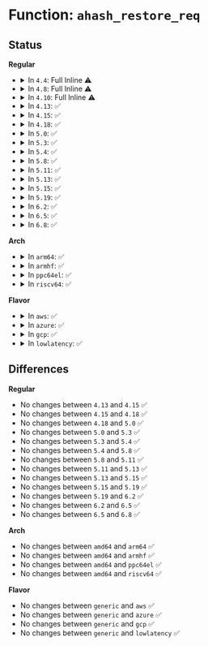 # Function: <code>ahash_restore_req</code>

## Status
<b>Regular</b>
<ul>
<li>
<details>
<summary>In <code>4.4</code>: Full Inline ⚠️</summary>

**Collision:** Unique Static

**Inline:** Full

**Transformation:** False

**Instances:**

```
In crypto/ahash.c (ffffffff813a2bea)
Location: crypto/ahash.c:286
Inline: True
Inline callers:
  - crypto/ahash.c:ahash_def_finup_finish2
```
</details>
</li>
<li>
<details>
<summary>In <code>4.8</code>: Full Inline ⚠️</summary>

**Collision:** Unique Static

**Inline:** Full

**Transformation:** False

**Instances:**

```
In crypto/ahash.c (ffffffff813ded9a)
Location: crypto/ahash.c:269
Inline: True
Inline callers:
  - crypto/ahash.c:ahash_def_finup_finish2
```
</details>
</li>
<li>
<details>
<summary>In <code>4.10</code>: Full Inline ⚠️</summary>

**Collision:** Unique Static

**Inline:** Full

**Transformation:** False

**Instances:**

```
In crypto/ahash.c (ffffffff813f732a)
Location: crypto/ahash.c:269
Inline: True
Inline callers:
  - crypto/ahash.c:ahash_def_finup_finish2
```
</details>
</li>
<li>
<details>
<summary>In <code>4.13</code>: ✅</summary>

```c
void ahash_restore_req(struct ahash_request *req, int err);
```

**Collision:** Unique Static

**Inline:** No

**Transformation:** False

**Instances:**

```
In crypto/ahash.c (ffffffff81403810)
Location: crypto/ahash.c:273
Inline: False
Direct callers:
  - crypto/ahash.c:ahash_def_finup_finish1
  - crypto/ahash.c:ahash_def_finup_done2
  - crypto/ahash.c:crypto_ahash_op
  - crypto/ahash.c:ahash_op_unaligned_done
```
**Symbols:**

```
ffffffff81403810-ffffffff81403877: ahash_restore_req (STB_LOCAL)
```
</details>
</li>
<li>
<details>
<summary>In <code>4.15</code>: ✅</summary>

```c
void ahash_restore_req(struct ahash_request *req, int err);
```

**Collision:** Unique Static

**Inline:** No

**Transformation:** False

**Instances:**

```
In crypto/ahash.c (ffffffff8142bf70)
Location: crypto/ahash.c:281
Inline: False
Direct callers:
  - crypto/ahash.c:ahash_def_finup_finish1
  - crypto/ahash.c:ahash_def_finup_done2
  - crypto/ahash.c:crypto_ahash_op
  - crypto/ahash.c:ahash_op_unaligned_done
```
**Symbols:**

```
ffffffff8142bf70-ffffffff8142bfd7: ahash_restore_req (STB_LOCAL)
```
</details>
</li>
<li>
<details>
<summary>In <code>4.18</code>: ✅</summary>

```c
void ahash_restore_req(struct ahash_request *req, int err);
```

**Collision:** Unique Static

**Inline:** No

**Transformation:** False

**Instances:**

```
In crypto/ahash.c (ffffffff8145ec60)
Location: crypto/ahash.c:281
Inline: False
Direct callers:
  - crypto/ahash.c:ahash_def_finup_finish1
  - crypto/ahash.c:ahash_def_finup_done2
  - crypto/ahash.c:crypto_ahash_op
  - crypto/ahash.c:ahash_op_unaligned_done
```
**Symbols:**

```
ffffffff8145ec60-ffffffff8145ecc7: ahash_restore_req (STB_LOCAL)
```
</details>
</li>
<li>
<details>
<summary>In <code>5.0</code>: ✅</summary>

```c
void ahash_restore_req(struct ahash_request *req, int err);
```

**Collision:** Unique Static

**Inline:** No

**Transformation:** False

**Instances:**

```
In crypto/ahash.c (ffffffff8147c5d0)
Location: crypto/ahash.c:292
Inline: False
Direct callers:
  - crypto/ahash.c:ahash_def_finup_finish1
  - crypto/ahash.c:ahash_def_finup_done2
  - crypto/ahash.c:crypto_ahash_op
  - crypto/ahash.c:ahash_op_unaligned_done
```
**Symbols:**

```
ffffffff8147c5d0-ffffffff8147c637: ahash_restore_req (STB_LOCAL)
```
</details>
</li>
<li>
<details>
<summary>In <code>5.3</code>: ✅</summary>

```c
void ahash_restore_req(struct ahash_request *req, int err);
```

**Collision:** Unique Static

**Inline:** No

**Transformation:** False

**Instances:**

```
In crypto/ahash.c (ffffffff814aa740)
Location: crypto/ahash.c:287
Inline: False
Direct callers:
  - crypto/ahash.c:ahash_def_finup_finish1
  - crypto/ahash.c:ahash_def_finup_done2
  - crypto/ahash.c:crypto_ahash_op
  - crypto/ahash.c:ahash_op_unaligned_done
```
**Symbols:**

```
ffffffff814aa740-ffffffff814aa7a7: ahash_restore_req (STB_LOCAL)
```
</details>
</li>
<li>
<details>
<summary>In <code>5.4</code>: ✅</summary>

```c
void ahash_restore_req(struct ahash_request *req, int err);
```

**Collision:** Unique Static

**Inline:** No

**Transformation:** False

**Instances:**

```
In crypto/ahash.c (ffffffff814c5400)
Location: crypto/ahash.c:287
Inline: False
Direct callers:
  - crypto/ahash.c:ahash_def_finup_finish1
  - crypto/ahash.c:ahash_def_finup_done2
  - crypto/ahash.c:crypto_ahash_op
  - crypto/ahash.c:ahash_op_unaligned_done
```
**Symbols:**

```
ffffffff814c5400-ffffffff814c5467: ahash_restore_req (STB_LOCAL)
```
</details>
</li>
<li>
<details>
<summary>In <code>5.8</code>: ✅</summary>

```c
void ahash_restore_req(struct ahash_request *req, int err);
```

**Collision:** Unique Static

**Inline:** No

**Transformation:** False

**Instances:**

```
In crypto/ahash.c (ffffffff815244f0)
Location: crypto/ahash.c:289
Inline: False
Direct callers:
  - crypto/ahash.c:ahash_def_finup
  - crypto/ahash.c:ahash_def_finup_done1
  - crypto/ahash.c:ahash_def_finup_done2
  - crypto/ahash.c:crypto_ahash_op
  - crypto/ahash.c:ahash_op_unaligned_done
```
**Symbols:**

```
ffffffff815244f0-ffffffff81524557: ahash_restore_req (STB_LOCAL)
```
</details>
</li>
<li>
<details>
<summary>In <code>5.11</code>: ✅</summary>

```c
void ahash_restore_req(struct ahash_request *req, int err);
```

**Collision:** Unique Static

**Inline:** No

**Transformation:** False

**Instances:**

```
In crypto/ahash.c (ffffffff815413c0)
Location: crypto/ahash.c:256
Inline: False
Direct callers:
  - crypto/ahash.c:ahash_def_finup
  - crypto/ahash.c:ahash_def_finup_done1
  - crypto/ahash.c:ahash_def_finup_done2
  - crypto/ahash.c:crypto_ahash_op
  - crypto/ahash.c:ahash_op_unaligned_done
```
**Symbols:**

```
ffffffff815413c0-ffffffff81541427: ahash_restore_req (STB_LOCAL)
```
</details>
</li>
<li>
<details>
<summary>In <code>5.13</code>: ✅</summary>

```c
void ahash_restore_req(struct ahash_request *req, int err);
```

**Collision:** Unique Static

**Inline:** No

**Transformation:** False

**Instances:**

```
In crypto/ahash.c (ffffffff815499f0)
Location: crypto/ahash.c:256
Inline: False
Direct callers:
  - crypto/ahash.c:ahash_def_finup
  - crypto/ahash.c:ahash_def_finup_done1
  - crypto/ahash.c:ahash_def_finup_done2
  - crypto/ahash.c:crypto_ahash_op
  - crypto/ahash.c:ahash_op_unaligned_done
```
**Symbols:**

```
ffffffff815499f0-ffffffff81549a57: ahash_restore_req (STB_LOCAL)
```
</details>
</li>
<li>
<details>
<summary>In <code>5.15</code>: ✅</summary>

```c
void ahash_restore_req(struct ahash_request *req, int err);
```

**Collision:** Unique Static

**Inline:** No

**Transformation:** False

**Instances:**

```
In crypto/ahash.c (ffffffff815aa1d0)
Location: crypto/ahash.c:256
Inline: False
Direct callers:
  - crypto/ahash.c:ahash_def_finup
  - crypto/ahash.c:ahash_def_finup_done1
  - crypto/ahash.c:ahash_def_finup_done2
  - crypto/ahash.c:crypto_ahash_op
  - crypto/ahash.c:ahash_op_unaligned_done
```
**Symbols:**

```
ffffffff815aa1d0-ffffffff815aa237: ahash_restore_req (STB_LOCAL)
```
</details>
</li>
<li>
<details>
<summary>In <code>5.19</code>: ✅</summary>

```c
void ahash_restore_req(struct ahash_request *req, int err);
```

**Collision:** Unique Static

**Inline:** No

**Transformation:** False

**Instances:**

```
In crypto/ahash.c (ffffffff81651610)
Location: crypto/ahash.c:256
Inline: False
Direct callers:
  - crypto/ahash.c:ahash_def_finup
  - crypto/ahash.c:ahash_def_finup_done1
  - crypto/ahash.c:ahash_def_finup_done2
  - crypto/ahash.c:crypto_ahash_op
  - crypto/ahash.c:ahash_op_unaligned_done
```
**Symbols:**

```
ffffffff81651610-ffffffff81651685: ahash_restore_req (STB_LOCAL)
```
</details>
</li>
<li>
<details>
<summary>In <code>6.2</code>: ✅</summary>

```c
void ahash_restore_req(struct ahash_request *req, int err);
```

**Collision:** Unique Static

**Inline:** No

**Transformation:** False

**Instances:**

```
In crypto/ahash.c (ffffffff8170b2e0)
Location: crypto/ahash.c:256
Inline: False
Direct callers:
  - crypto/ahash.c:ahash_def_finup
  - crypto/ahash.c:ahash_def_finup_done1
  - crypto/ahash.c:ahash_def_finup_done2
  - crypto/ahash.c:crypto_ahash_op
  - crypto/ahash.c:ahash_op_unaligned_done
```
**Symbols:**

```
ffffffff8170b2e0-ffffffff8170b355: ahash_restore_req (STB_LOCAL)
```
</details>
</li>
<li>
<details>
<summary>In <code>6.5</code>: ✅</summary>

```c
void ahash_restore_req(struct ahash_request *req, int err);
```

**Collision:** Unique Static

**Inline:** No

**Transformation:** False

**Instances:**

```
In crypto/ahash.c (ffffffff81744970)
Location: crypto/ahash.c:239
Inline: False
Direct callers:
  - crypto/ahash.c:ahash_def_finup
  - crypto/ahash.c:ahash_def_finup_done1
  - crypto/ahash.c:ahash_def_finup_done1
  - crypto/ahash.c:crypto_ahash_op
  - crypto/ahash.c:ahash_op_unaligned_done
```
**Symbols:**

```
ffffffff81744970-ffffffff817449c1: ahash_restore_req (STB_LOCAL)
```
</details>
</li>
<li>
<details>
<summary>In <code>6.8</code>: ✅</summary>

```c
void ahash_restore_req(struct ahash_request *req, int err);
```

**Collision:** Unique Static

**Inline:** No

**Transformation:** False

**Instances:**

```
In crypto/ahash.c (ffffffff81786f20)
Location: crypto/ahash.c:331
Inline: False
Direct callers:
  - crypto/ahash.c:ahash_def_finup_finish1
```
**Symbols:**

```
ffffffff81786f20-ffffffff81786f71: ahash_restore_req (STB_LOCAL)
```
</details>
</li>
</ul>
<b>Arch</b>
<ul>
<li>
<details>
<summary>In <code>arm64</code>: ✅</summary>

```c
void ahash_restore_req(struct ahash_request *req, int err);
```

**Collision:** Unique Static

**Inline:** No

**Transformation:** False

**Instances:**

```
In crypto/ahash.c (ffff8000105c0038)
Location: crypto/ahash.c:287
Inline: False
Direct callers:
  - crypto/ahash.c:ahash_def_finup_finish1
  - crypto/ahash.c:ahash_def_finup_done2
  - crypto/ahash.c:crypto_ahash_op
  - crypto/ahash.c:ahash_op_unaligned_done
```
**Symbols:**

```
ffff8000105c0038-ffff8000105c00ac: ahash_restore_req (STB_LOCAL)
```
</details>
</li>
<li>
<details>
<summary>In <code>armhf</code>: ✅</summary>

```c
void ahash_restore_req(struct ahash_request *req, int err);
```

**Collision:** Unique Static

**Inline:** No

**Transformation:** False

**Instances:**

```
In crypto/ahash.c (c076dc00)
Location: crypto/ahash.c:287
Inline: False
Direct callers:
  - crypto/ahash.c:ahash_def_finup_finish1
  - crypto/ahash.c:ahash_def_finup_done2
  - crypto/ahash.c:crypto_ahash_op
  - crypto/ahash.c:ahash_op_unaligned_done
```
**Symbols:**

```
c076dc00-c076dc6c: ahash_restore_req (STB_LOCAL)
```
</details>
</li>
<li>
<details>
<summary>In <code>ppc64el</code>: ✅</summary>

```c
void ahash_restore_req(struct ahash_request *req, int err);
```

**Collision:** Unique Static

**Inline:** No

**Transformation:** False

**Instances:**

```
In crypto/ahash.c (c000000000747fe0)
Location: crypto/ahash.c:287
Inline: False
Direct callers:
  - crypto/ahash.c:ahash_def_finup_finish1
  - crypto/ahash.c:ahash_def_finup_done2
  - crypto/ahash.c:crypto_ahash_op
  - crypto/ahash.c:ahash_op_unaligned_done
```
**Symbols:**

```
c000000000747fe0-c00000000074807c: ahash_restore_req (STB_LOCAL)
```
</details>
</li>
<li>
<details>
<summary>In <code>riscv64</code>: ✅</summary>

```c
void ahash_restore_req(struct ahash_request *req, int err);
```

**Collision:** Unique Static

**Inline:** No

**Transformation:** False

**Instances:**

```
In crypto/ahash.c (ffffffe000405048)
Location: crypto/ahash.c:287
Inline: False
Direct callers:
  - crypto/ahash.c:ahash_def_finup_finish1
  - crypto/ahash.c:ahash_def_finup_done2
  - crypto/ahash.c:crypto_ahash_op
  - crypto/ahash.c:ahash_op_unaligned_done
```
**Symbols:**

```
ffffffe000405048-ffffffe0004050b8: ahash_restore_req (STB_LOCAL)
```
</details>
</li>
</ul>
<b>Flavor</b>
<ul>
<li>
<details>
<summary>In <code>aws</code>: ✅</summary>

```c
void ahash_restore_req(struct ahash_request *req, int err);
```

**Collision:** Unique Static

**Inline:** No

**Transformation:** False

**Instances:**

```
In crypto/ahash.c (ffffffff814bd9e0)
Location: crypto/ahash.c:287
Inline: False
Direct callers:
  - crypto/ahash.c:ahash_def_finup_finish1
  - crypto/ahash.c:ahash_def_finup_done2
  - crypto/ahash.c:crypto_ahash_op
  - crypto/ahash.c:ahash_op_unaligned_done
```
**Symbols:**

```
ffffffff814bd9e0-ffffffff814bda47: ahash_restore_req (STB_LOCAL)
```
</details>
</li>
<li>
<details>
<summary>In <code>azure</code>: ✅</summary>

```c
void ahash_restore_req(struct ahash_request *req, int err);
```

**Collision:** Unique Static

**Inline:** No

**Transformation:** False

**Instances:**

```
In crypto/ahash.c (ffffffff814ae400)
Location: crypto/ahash.c:287
Inline: False
Direct callers:
  - crypto/ahash.c:ahash_def_finup_finish1
  - crypto/ahash.c:ahash_def_finup_done2
  - crypto/ahash.c:crypto_ahash_op
  - crypto/ahash.c:ahash_op_unaligned_done
```
**Symbols:**

```
ffffffff814ae400-ffffffff814ae467: ahash_restore_req (STB_LOCAL)
```
</details>
</li>
<li>
<details>
<summary>In <code>gcp</code>: ✅</summary>

```c
void ahash_restore_req(struct ahash_request *req, int err);
```

**Collision:** Unique Static

**Inline:** No

**Transformation:** False

**Instances:**

```
In crypto/ahash.c (ffffffff814b9a70)
Location: crypto/ahash.c:287
Inline: False
Direct callers:
  - crypto/ahash.c:ahash_def_finup_finish1
  - crypto/ahash.c:ahash_def_finup_done2
  - crypto/ahash.c:crypto_ahash_op
  - crypto/ahash.c:ahash_op_unaligned_done
```
**Symbols:**

```
ffffffff814b9a70-ffffffff814b9ad7: ahash_restore_req (STB_LOCAL)
```
</details>
</li>
<li>
<details>
<summary>In <code>lowlatency</code>: ✅</summary>

```c
void ahash_restore_req(struct ahash_request *req, int err);
```

**Collision:** Unique Static

**Inline:** No

**Transformation:** False

**Instances:**

```
In crypto/ahash.c (ffffffff814d2520)
Location: crypto/ahash.c:287
Inline: False
Direct callers:
  - crypto/ahash.c:ahash_def_finup_finish1
  - crypto/ahash.c:ahash_def_finup_done2
  - crypto/ahash.c:crypto_ahash_op
  - crypto/ahash.c:ahash_op_unaligned_done
```
**Symbols:**

```
ffffffff814d2520-ffffffff814d2587: ahash_restore_req (STB_LOCAL)
```
</details>
</li>
</ul>

## Differences
<b>Regular</b>
<ul>
<li>
No changes between <code>4.13</code> and <code>4.15</code> ✅
</li>
<li>
No changes between <code>4.15</code> and <code>4.18</code> ✅
</li>
<li>
No changes between <code>4.18</code> and <code>5.0</code> ✅
</li>
<li>
No changes between <code>5.0</code> and <code>5.3</code> ✅
</li>
<li>
No changes between <code>5.3</code> and <code>5.4</code> ✅
</li>
<li>
No changes between <code>5.4</code> and <code>5.8</code> ✅
</li>
<li>
No changes between <code>5.8</code> and <code>5.11</code> ✅
</li>
<li>
No changes between <code>5.11</code> and <code>5.13</code> ✅
</li>
<li>
No changes between <code>5.13</code> and <code>5.15</code> ✅
</li>
<li>
No changes between <code>5.15</code> and <code>5.19</code> ✅
</li>
<li>
No changes between <code>5.19</code> and <code>6.2</code> ✅
</li>
<li>
No changes between <code>6.2</code> and <code>6.5</code> ✅
</li>
<li>
No changes between <code>6.5</code> and <code>6.8</code> ✅
</li>
</ul>
<b>Arch</b>
<ul>
<li>
No changes between <code>amd64</code> and <code>arm64</code> ✅
</li>
<li>
No changes between <code>amd64</code> and <code>armhf</code> ✅
</li>
<li>
No changes between <code>amd64</code> and <code>ppc64el</code> ✅
</li>
<li>
No changes between <code>amd64</code> and <code>riscv64</code> ✅
</li>
</ul>
<b>Flavor</b>
<ul>
<li>
No changes between <code>generic</code> and <code>aws</code> ✅
</li>
<li>
No changes between <code>generic</code> and <code>azure</code> ✅
</li>
<li>
No changes between <code>generic</code> and <code>gcp</code> ✅
</li>
<li>
No changes between <code>generic</code> and <code>lowlatency</code> ✅
</li>
</ul>
